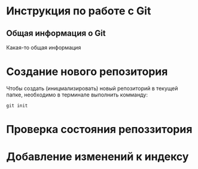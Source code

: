 # **Инструкция по работе с Git**

## Общая информация о Git

Какая-то общая информация

# Создание нового репозитория

Чтобы создать (иницмализировать) новый репозиторий в текущей папке, необходимо в терминале выполнить комманду:

    git init

# Проверка состояния репоззитория

# Добавление изменений к индексу
